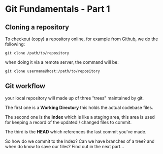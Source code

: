 # Git Fundamentals - Part 1

## Cloning a repository

To checkout (copy) a repository online, for example from Github, we do the following:

`git clone /path/to/repository`

when doing it via a remote server, the command will be:

`git clone username@host:/path/to/repository`

## Git workflow

your local repository will made up of three "trees" maintained by git.

The first one is a **Working Directory** this holds the actual codebase files.

The second one is the **Index** which is like a staging area, this area is used for keeping a record of the updated / changed files to commit.

The third is the **HEAD** which references the last commit you've made.

So how do we commit to the Index? Can we have branches of a tree? and when do know to save our files? Find out in the next part...
